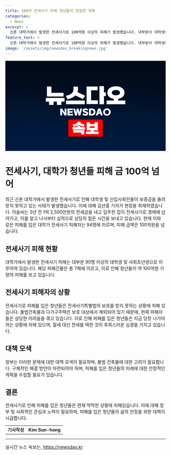 ```yaml
---
title: 100억 전세사기 피해 청년들의 깜깜한 회복
categories:
  - News
excerpt: >
  신촌 대학가에서 발생한 전세사기로 100억원 이상의 피해가 발생했습니다. 대부분이 대학생이거나 사회초년생인 100여 명의 청년들이 보증금을 돌려받지 못하고 있다는데, 전세사기특별법으로 구제받기 어려운 상황입니다. 대학가 근처 빌라들은 관리가 전혀 되지 않고, 전세금을 낸 사람들은 안전한 매물이라는 공인중개사의 말에 속앓이하고 있습니다. 현재 약 7채의 건물이 경매에 넘어갔으며, 피해금은 100억원을 넘어섰습니다. 이에 대해 청년들은 전세사기특별법의 보호를 받지 못하면서 불법건축물과 다가구주택은 구제 대상이 아니어서 당장 나가야 하는 상황에 처해 있습니다.
feature_text: >
  신촌 대학가에서 발생한 전세사기로 100억원 이상의 피해가 발생했습니다. 대부분이 대학생이거나 사회초년생인 100여 명의 청년들이 보증금을 돌려받지 못하고 있다는데, 전세사기특별법으로 구제받기 어려운 상황입니다. 대학가 근처 빌라들은 관리가 전혀 되지 않고, 전세금을 낸 사람들은 안전한 매물이라는 공인중개사의 말에 속앓이하고 있습니다. 현재 약 7채의 건물이 경매에 넘어갔으며, 피해금은 100억원을 넘어섰습니다. 이에 대해 청년들은 전세사기특별법의 보호를 받지 못하면서 불법건축물과 다가구주택은 구제 대상이 아니어서 당장 나가야 하는 상황에 처해 있습니다.
image: '/assets/img/newsdao_breakingnews.jpg'
---
```


<p><img src="/assets/img/newsdao_breakingnews.jpg" alt="koreaapp 속보" /></p>

<h1>전세사기, 대학가 청년들 피해 금 100억 넘어</h1>

<p data-ke-size="size16">최근 신촌 대학가에서 발생한 전세사기로 인해 대학생 및 신입사회인들이 보증금을 돌려받지 못하고 있는 사태가 발생했습니다. 이에 대해 김선홍 기자가 현장을 취재하였습니다. 이솔씨는 3년 전 1억 2,500만원의 전세금을 내고 입주한 집이 전세사기로 경매에 넘어가고, 이를 알고 나서부터 심적으로 상당히 힘든 시간을 보내고 있습니다. 현재 이와 같은 피해를 입은 대학가 전세사기 피해자는 94명에 이르며, 피해 금액은 100억원을 넘습니다.</p>

<h2 data-ke-size="size26">전세사기 피해 현황</h2>

<p data-ke-size="size16">대학가에서 발생한 전세사기 피해는 대부분 90명 이상의 대학생 및 사회초년생으로 이루어져 있습니다. 해당 피해건물은 총 7채에 이르고, 이로 인해 청년들이 약 100억원 가량의 피해를 보고 있습니다.</p>

<h2 data-ke-size="size26">전세사기 피해자의 상황</h2>

<p data-ke-size="size16">전세사기로 피해를 입은 청년들은 전세사기특별법의 보호를 받지 못하는 상황에 처해 있습니다. 불법건축물과 다가구주택은 보호 대상에서 제외되어 있기 때문에, 현재 피해자들은 상당한 어려움을 겪고 있습니다. 이로 인해 피해를 입은 청년들은 지금 당장 나가야 하는 상황에 처해 있으며, 월세 대신 전세를 택한 것이 후회스러운 심경을 가지고 있습니다.</p>

<h2 data-ke-size="size26">대책 모색</h2>

<p data-ke-size="size16">정부는 이러한 문제에 대한 대책 모색이 필요하며, 불법 건축물에 대한 고려가 필요합니다. 구체적인 해결 방안이 마련되어야 하며, 피해를 입은 청년들의 미래에 대한 안정적인 계획을 수립할 필요가 있습니다.</p>

<h2 data-ke-size="size26">결론</h2>

<p data-ke-size="size16">전세사기로 인해 피해를 입은 청년들은 현재 막막한 상황에 처해있습니다. 이에 대해 정부 및 사회적인 관심과 노력이 필요하며, 피해를 입은 청년들의 삶의 안정을 위한 대책이 시급합니다.</p>

<table>
    <tbody>
        <tr>
            <td style="text-align: center; height: 17px;"><b>기사작성</b></td>
            <td style="text-align: center; height: 17px;"><b>Kim Sun-hong</b></td>
        </tr>
    </tbody>
</table>

<hr>

<p data-ke-size="size16"></p>
실시간 뉴스 속보는, <a href="https://newsdao.kr" rel="dofollow">https://newsdao.kr</a>


